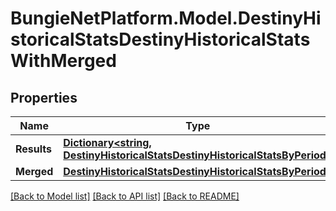 # BungieNetPlatform.Model.DestinyHistoricalStatsDestinyHistoricalStatsWithMerged
## Properties

Name | Type | Description | Notes
------------ | ------------- | ------------- | -------------
**Results** | [**Dictionary&lt;string, DestinyHistoricalStatsDestinyHistoricalStatsByPeriod&gt;**](DestinyHistoricalStatsDestinyHistoricalStatsByPeriod.md) |  | [optional] 
**Merged** | [**DestinyHistoricalStatsDestinyHistoricalStatsByPeriod**](DestinyHistoricalStatsDestinyHistoricalStatsByPeriod.md) |  | [optional] 

[[Back to Model list]](../README.md#documentation-for-models) [[Back to API list]](../README.md#documentation-for-api-endpoints) [[Back to README]](../README.md)

